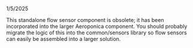 1/5/2025

This standalone flow sensor component is obsolete; it has been incorporated into the larger Aeroponica component. You should probably migrate the logic of this into the common/sensors library so flow sensors can easily be assembled into a larger solution.
